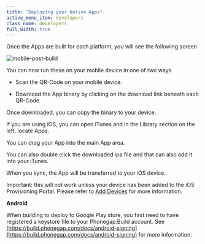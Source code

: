 ```yaml
---
title: "Deploying your Native Apps"
active_menu_item: developers
class_name: developers
full_width: true
---
```



Once the Apps are built for each platform, you will see the following screen

![mobile-post-build](/img/docs/mobile-post-build.zoom75.png)

You can now run these on your mobile device in one of two ways

 - Scan the QR-Code on your mobile device.

 - Download the App binary by clicking on the download link beneath each QR-Code.

Once downloaded, you can copy the binary to your device.

If you are using iOS, you can open iTunes and in the Library section on the left, locate Apps.

You can drag your App into the main App area.

You can also double click the downloaded ipa file and that can also add it into your iTunes.

When you sync, the App will be transferred to your iOS device.

Important: this will not work unless your device has been added to the iOS Provisioning Portal. Please refer to [Add Devices](/developers/documentation/ac-mobile-build-phonegap/certificates/manual/ios-keys-and-certificates/do-it-yourself-guide/setting-up-for-development/add-devices) for more information.

**Android**

When building to deploy to Google Play store, you first need to have registered a keystore file to your Phonegap:Build account. See [https://build.phonegap.com/docs/android-signing](https://build.phonegap.com/docs/android-signing) for more information.


